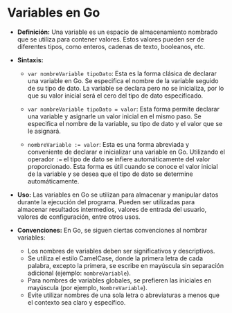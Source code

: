 # Variables en Go

- **Definición:** 
  Una variable es un espacio de almacenamiento nombrado que se utiliza para
  contener valores. Estos valores pueden ser de diferentes tipos, como enteros, cadenas de
  texto, booleanos, etc.

- **Sintaxis:**
    - `var nombreVariable tipoDato`: Esta es la forma clásica de declarar una variable en Go. Se especifica el nombre de la variable seguido de su tipo de dato. La variable se declara pero no se inicializa, por lo que su valor inicial será el cero del tipo de dato especificado.
    
    - `var nombreVariable tipoDato = valor`: Esta forma permite declarar una variable y asignarle un valor inicial en el mismo paso. Se especifica el nombre de la variable, su tipo de dato y el valor que se le asignará.
    
    - `nombreVariable := valor`: Esta es una forma abreviada y conveniente de declarar e inicializar una variable en Go. Utilizando el operador `:=` el tipo de dato se infiere automáticamente del valor proporcionado. Esta forma es útil cuando se conoce el valor inicial de la variable y se desea que el tipo de dato se determine automáticamente.
- **Uso:**
  Las variables en Go se utilizan para almacenar y manipular datos durante la ejecución del programa. Pueden ser utilizadas para almacenar resultados intermedios, valores de entrada del usuario, valores de configuración, entre otros usos.

- **Convenciones:**
  En Go, se siguen ciertas convenciones al nombrar variables:
    - Los nombres de variables deben ser significativos y descriptivos.
    - Se utiliza el estilo CamelCase, donde la primera letra de cada palabra, excepto la primera, se escribe en mayúscula sin separación adicional (ejemplo: `nombreVariable`).
    - Para nombres de variables globales, se prefieren las iniciales en mayúscula (por ejemplo, `NombreVariable`).
    - Evite utilizar nombres de una sola letra o abreviaturas a menos que el contexto sea claro y específico.
